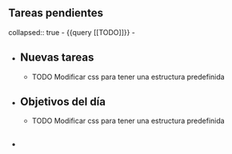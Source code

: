 ## Tareas pendientes
collapsed:: true
	- {{query [[TODO]]}}
	-
- ## Nuevas tareas
	- TODO Modificar css para tener una estructura predefinida
- ## Objetivos del día
	- TODO Modificar css para tener una estructura predefinida
- ##